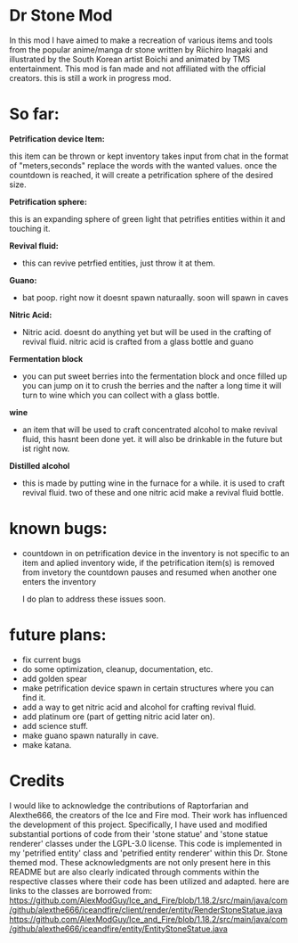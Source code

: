 # Dr Stone Mod
In this mod I have aimed to make a recreation of various items and tools from the popular anime/manga dr stone written by Riichiro Inagaki and illustrated by the South Korean artist Boichi and animated by TMS entertainment.
This mod is fan made and not affiliated with the official creators.
this is still a work in progress mod.

# So far:
**Petrification device Item:**

  this item can be thrown or kept inventory
  takes input from chat in the format of "meters,seconds" replace the words with the wanted values.
  once the countdown is reached, it will create a petrification sphere of the desired size.

**Petrification sphere:**

  this is an expanding sphere of green light that petrifies entities within it and touching it.

**Revival fluid:**

  - this can revive petrfied entities, just throw it at them.

**Guano:**

  - bat poop. right now it doesnt spawn naturaally. soon will spawn in caves

**Nitric Acid:**

  - Nitric acid. doesnt do anything yet but will be used in the crafting of revival fluid. nitric acid is crafted from a glass bottle and guano

**Fermentation block**

  - you can put sweet berries into the fermentation block and once filled up you can jump on it to crush the berries and the nafter a long time it will turn to wine which you can collect with a glass bottle.

**wine**

  - an item that will be used to craft concentrated alcohol to make revival fluid, this hasnt been done yet. it will also be drinkable in the future but ist right now.

**Distilled alcohol**

- this is made by putting wine in the furnace for a while. it is used to craft revival fluid. two of these and one nitric acid make a revival fluid bottle.

# known bugs:
- countdown in on petrification device in the inventory is not specific to an item and aplied inventory wide, if the petrification item(s) is removed from invetory the countdown pauses and resumed when another one enters the inventory

  I do plan to address these issues soon.

# future plans:
  - fix current bugs
  - do some optimization, cleanup, documentation, etc.
  - add golden spear
  - make petrification device spawn in certain structures where you can find it.
  - add a way to get nitric acid and alcohol for crafting revival fluid.
  - add platinum ore (part of getting nitric acid later on).
  - add science stuff.
  - make guano spawn naturally in cave.
  - make katana.

# Credits
I would like to acknowledge the contributions of Raptorfarian and Alexthe666, the creators of the Ice and Fire mod. Their work has influenced the development of this project. Specifically, 
I have used and modified substantial portions of code from their 'stone statue' and 'stone statue renderer' classes under the LGPL-3.0 license. This code is implemented in my 'petrified entity' class and 'petrified entity renderer' within this Dr. Stone themed mod.
These acknowledgments are not only present here in this README but are also clearly indicated through comments within the respective classes where their code has been utilized and adapted.
here are links to the classes are borrowed from:
https://github.com/AlexModGuy/Ice_and_Fire/blob/1.18.2/src/main/java/com/github/alexthe666/iceandfire/client/render/entity/RenderStoneStatue.java
https://github.com/AlexModGuy/Ice_and_Fire/blob/1.18.2/src/main/java/com/github/alexthe666/iceandfire/entity/EntityStoneStatue.java
